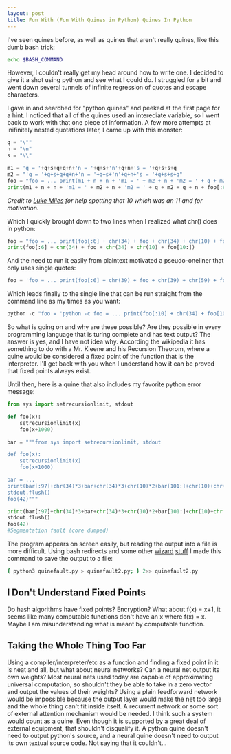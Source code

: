 ```yaml
---
layout: post
title: Fun With (Fun With Quines in Python) Quines In Python
---
```


I've seen quines before, as well as quines that aren't really quines, like this dumb bash trick:
```bash
echo $BASH_COMMAND
```

However, I couldn't really get my head around how to write one. I decided to give it a shot using python and see what I could do. I struggled for a bit and went down several tunnels of infinite regression of quotes and escape characters.

I gave in and searched for "python quines" and peeked at the first page for a hint. I noticed that all of the quines used an interediate variable, so I went back to work with that one piece of information. A few more attempts at inifinitely nested quotations later, I came up with this monster:
```python
q = "\""
n = "\n"
s = "\\"

m1 = 'q = '+q+s+q+q+n+'n = '+q+s+'n'+q+n+'s = '+q+s+s+q
m2 = "'q = '+q+s+q+q+n+'n = '+q+s+'n'+q+n+'s = '+q+s+s+q"
foo = "foo = ... print(m1 + n + n + 'm1 = ' + m2 + n + 'm2 = ' + q + m2 + q + n + foo[:6] + q + foo + q + n + foo[10:])"
print(m1 + n + n + 'm1 = ' + m2 + n + 'm2 = ' + q + m2 + q + n + foo[:6] + q + foo + q + n + foo[10:])
```
_Credit to [Luke Miles](https://github.com/qpwo) for help spotting that 10 which was an 11 and for motivation._


Which I quickly brought down to two lines when I realized what chr() does in python:
```python
foo = "foo = ... print(foo[:6] + chr(34) + foo + chr(34) + chr(10) + foo[10:])"
print(foo[:6] + chr(34) + foo + chr(34) + chr(10) + foo[10:])
```


And the need to run it easily from plaintext motivated a pseudo-oneliner that only uses single quotes:
```python
foo = 'foo = ... print(foo[:6] + chr(39) + foo + chr(39) + chr(59) + foo[10:])';print(foo[:6] + chr(39) + foo + chr(39) + chr(59) + foo[10:])
```


Which leads finally to the single line that can be run straight from the command line as my times as you want:
```python
python -c "foo = 'python -c foo = ... print(foo[:10] + chr(34) + foo[10:16] + chr(39) + foo + chr(39) + chr(59) + foo[20:] + chr(34))';print(foo[:10] + chr(34) + foo[10:16] + chr(39) + foo + chr(39) + chr(59) + foo[20:] + chr(34))"
```

So what is going on and why are these possible? Are they possible in every programming language that is turing complete and has text output? The answer is yes, and I have not idea why. According the wikipedia it has something to do with a Mr. Kleene and his Recursion Theorom, where a quine would be considered a fixed point of the function that is the interpreter. I'll get back with you when I understand how it can be proved that fixed points always exist. 

Until then, here is a quine that also includes my favorite python error message:

```python
from sys import setrecursionlimit, stdout

def foo(x):
    setrecursionlimit(x)
    foo(x+1000)

bar = """from sys import setrecursionlimit, stdout

def foo(x):
    setrecursionlimit(x)
    foo(x+1000)

bar = ...
print(bar[:97]+chr(34)*3+bar+chr(34)*3+chr(10)*2+bar[101:]+chr(10)+chr(35), end=str())
stdout.flush()
foo(42)"""

print(bar[:97]+chr(34)*3+bar+chr(34)*3+chr(10)*2+bar[101:]+chr(10)+chr(35), end=str())
stdout.flush()
foo(42)
#Segmentation fault (core dumped)
```

The program appears on screen easily, but reading the output into a file is more difficult. Using bash redirects and some other [wizard](https://stackoverflow.com/questions/23954607/redirection-of-a-out-is-not-capturing-segmentation-fault) [stuff](https://askubuntu.com/questions/420981/how-do-i-save-terminal-output-to-a-file) I made this command to save the output to a file:
```bash
{ python3 quinefault.py > quinefault2.py; } 2>> quinefault2.py
```
## I Don't Understand Fixed Points

Do hash algorithms have fixed points? Encryption? What about f(x) = x+1, it seems like many computable functions don't have an x where f(x) = x. Maybe I am misunderstanding what is meant by computable function. 

## Taking the Whole Thing Too Far

Using a compiler/interpreter/etc as a function and finding a fixed point in it is neat and all, but what about neural networks? Can a neural net output its own weights? Most neural nets used today are capable of approximating universal computation, so shouldn't they be able to take in a zero vector and output the values of their weights? Using a plain feedforward network would be impossible because the output layer would make the net too large and the whole thing can't fit inside itself. A recurrent network or some sort of external attention mechanism would be needed. I think such a system would count as a quine. Even though it is supported by a great deal of external equipment, that shouldn't disqualify it. A python quine doesn't need to output python's source, and a neural quine doesn't need to output its own textual source code. Not saying that it couldn't... 

